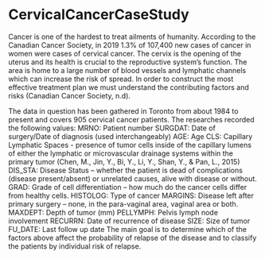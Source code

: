 # CervicalCancerCaseStudy
Cancer is one of the hardest to treat ailments of humanity. According to the Canadian Cancer Society, in 2019 1.3% of 107,400 new cases of cancer in women were cases of cervical cancer. The cervix is the opening of the uterus and its health is crucial to the reproductive system’s function. The area is home to a large number of blood vessels and lymphatic channels which can increase the risk of spread. In order to construct the most effective treatment plan we must understand the contributing factors and risks (Canadian Cancer Society, n.d).





The data in question has been gathered in Toronto from about 1984 to present and covers 905 cervical cancer patients. The researches recorded the following values:
MRNO: Patient number
SURGDAT: Date of surgery/Date of diagnosis (used interchangeably)
AGE: Age
CLS: Capillary Lymphatic Spaces - presence of tumor cells inside of the capillary lumens of either the lymphatic or microvascular drainage systems within the primary tumor (Chen, M., Jin, Y., Bi, Y., Li, Y., Shan, Y., & Pan, L., 2015)
DIS_STA: Disease Status – whether the patient is dead of complications (disease present/absent) or unrelated causes, alive with disease or without.
GRAD: Grade of cell differentiation – how much do the cancer cells differ from healthy cells.
HISTOLOG: Type of cancer
MARGINS: Disease left after primary surgery – none, in the para-vaginal area, vaginal area or both.
MAXDEPT: Depth of tumor (mm)
PELLYMPH: Pelvis lymph node involvement
RECURRN: Date of recurrence of disease
SIZE: Size of tumor
FU_DATE: Last follow up date
The main goal is to determine which of the factors above affect the probability of relapse of the disease and to classify the patients by individual risk of relapse.

